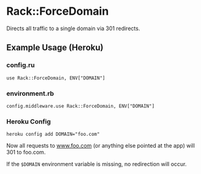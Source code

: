 # Rack::ForceDomain

Directs all traffic to a single domain via 301 redirects.

## Example Usage (Heroku)

### config.ru
    use Rack::ForceDomain, ENV["DOMAIN"]
    
### environment.rb
    config.middleware.use Rack::ForceDomain, ENV["DOMAIN"]

### Heroku Config

    heroku config add DOMAIN="foo.com"


Now all requests to www.foo.com (or anything else pointed at the app) will 301 to foo.com.

If the `$DOMAIN` environment variable is missing, no redirection will occur.
